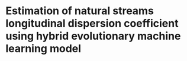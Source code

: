 # Estimation of natural streams longitudinal dispersion coefficient using  hybrid evolutionary machine learning model
